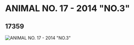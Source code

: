 # ANIMAL NO. 17 - 2014 "NO.3"
## 17359
![ANIMAL NO. 17 - 2014 "NO.3"](https://lc-www-live-s.legocdn.com/media/bricks/5/2/6070288.jpg)
